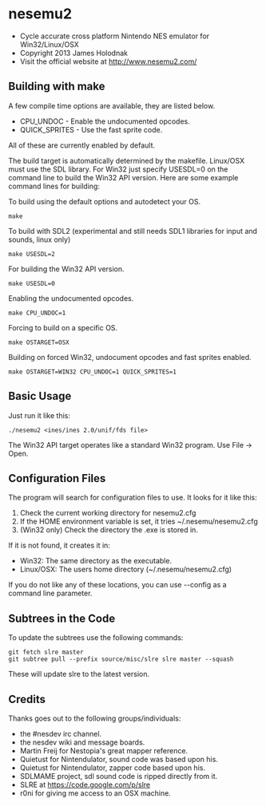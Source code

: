 nesemu2
=======
  * Cycle accurate cross platform Nintendo NES emulator for Win32/Linux/OSX
  * Copyright 2013 James Holodnak
  * Visit the official website at http://www.nesemu2.com/

Building with make
------------------
A few compile time options are available, they are listed below.

 * CPU_UNDOC        - Enable the undocumented opcodes.
 * QUICK_SPRITES    - Use the fast sprite code.

All of these are currently enabled by default.

The build target is automatically determined by the makefile.  Linux/OSX must use
the SDL library.  For Win32 just specify USESDL=0 on the command line to build the
Win32 API version.  Here are some example command lines for building:

To build using the default options and autodetect your OS.

    make

To build with SDL2 (experimental and still needs SDL1 libraries for input and sounds, linux only)

    make USESDL=2
      
For building the Win32 API version.

    make USESDL=0

Enabling the undocumented opcodes.

    make CPU_UNDOC=1

Forcing to build on a specific OS.

    make OSTARGET=OSX

Building on forced Win32, undocument opcodes and fast sprites enabled.

    make OSTARGET=WIN32 CPU_UNDOC=1 QUICK_SPRITES=1

Basic Usage
-----------
Just run it like this:

    ./nesemu2 <ines/ines 2.0/unif/fds file>
   
The Win32 API target operates like a standard Win32 program.  Use File -> Open.

Configuration Files
-------------------
The program will search for configuration files to use.  It looks for it like this:

  1.  Check the current working directory for nesemu2.cfg
  2.  If the HOME environment variable is set, it tries ~/.nesemu/nesemu2.cfg
  3.  (Win32 only) Check the directory the .exe is stored in.
  
If it is not found, it creates it in:

  * Win32:  The same directory as the executable.
  * Linux/OSX:  The users home directory (~/.nesemu/nesemu2.cfg)

If you do not like any of these locations, you can use --config <filename> as a
command line parameter.

Subtrees in the Code
--------------------
To update the subtrees use the following commands:

    git fetch slre master
    git subtree pull --prefix source/misc/slre slre master --squash

These will update slre to the latest version.

Credits
-------
Thanks goes out to the following groups/individuals:

  * the #nesdev irc channel.
  * the nesdev wiki and message boards.
  * Martin Freij for Nestopia's great mapper reference.
  * Quietust for Nintendulator, sound code was based upon his.
  * Quietust for Nintendulator, zapper code based upon his.
  * SDLMAME project, sdl sound code is ripped directly from it.
  * SLRE at https://code.google.com/p/slre
  * r0ni for giving me access to an OSX machine.
